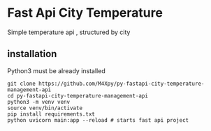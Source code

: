# Fast Api City Temperature

Simple temperature api ,
structured by city

## installation

Python3 must be already installed

```shell
git clone https://github.com/M4Xpy/py-fastapi-city-temperature-management-api
cd py-fastapi-city-temperature-management-api
python3 -m venv venv
source venv/bin/activate
pip install requirements.txt
python uvicorn main:app --reload # starts fast api project
```
